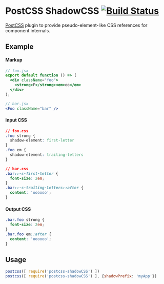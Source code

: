 # PostCSS ShadowCSS [![Build Status][ci-img]][ci]

[PostCSS] plugin to provide pseudo-element-like CSS references for component internals.

[PostCSS]: https://github.com/postcss/postcss
[ci-img]:  https://travis-ci.org/NickGard/postcss-shadowCSS.svg
[ci]:      https://travis-ci.org/NickGard/postcss-shadowCSS

## Example
#### Markup
```jsx
// foo.jsx
export default function () => (
  <div className="foo">
    <strong>F</strong><em>oo</em>
  </div>
);

// bar.jsx
<Foo className="bar" />
```

#### Input CSS
```css
// foo.css
.foo strong {
  shadow-element: first-letter
}
.foo em {
  shadow-element: trailing-letters
}

// bar.css
.bar::-s-first-letter {
  font-size: 2em;
}
.bar::-s-trailing-letters::after {
  content: 'oooooo';
}
```

#### Output CSS
```css
.bar.foo strong {
  font-size: 2em;
}
.bar.foo em::after {
  content: 'oooooo';
}
```

## Usage

```js
postcss([ require('postcss-shadowCSS') ])
postcss([ require('postcss-shadowCSS') ], {shadowPrefix: 'myApp'})
```
